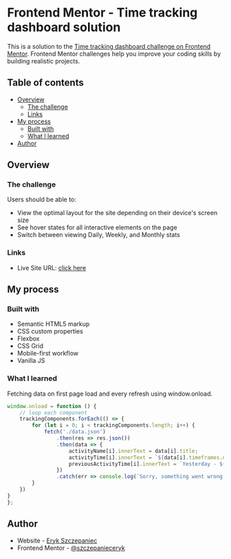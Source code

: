 # Frontend Mentor - Time tracking dashboard solution

This is a solution to the [Time tracking dashboard challenge on Frontend Mentor](https://www.frontendmentor.io/challenges/time-tracking-dashboard-UIQ7167Jw). Frontend Mentor challenges help you improve your coding skills by building realistic projects.

## Table of contents

- [Overview](#overview)
  - [The challenge](#the-challenge)
  - [Links](#links)
- [My process](#my-process)
  - [Built with](#built-with)
  - [What I learned](#what-i-learned)
- [Author](#author)

## Overview

### The challenge

Users should be able to:

- View the optimal layout for the site depending on their device's screen size
- See hover states for all interactive elements on the page
- Switch between viewing Daily, Weekly, and Monthly stats

### Links

- Live Site URL: [click here](https://szczepanieceryk.github.io/Frontend-Mentor-Time-tracking-dashboard-solution/)

## My process

### Built with

- Semantic HTML5 markup
- CSS custom properties
- Flexbox
- CSS Grid
- Mobile-first workflow
- Vanilla JS

### What I learned

Fetching data on first page load and every refresh using window.onload.

```js
window.onload = function () {
    // loop each component
    trackingComponents.forEach(() => {
        for (let i = 0; i < trackingComponents.length; i++) {
            fetch('./data.json')
                .then(res => res.json())
                .then(data => {
                    activityName[i].innerText = data[i].title;
                    activityTime[i].innerText = `${data[i].timeframes.daily.current}hrs`;
                    previousActivityTime[i].innerText = `Yesterday - ${data[i].timeframes.daily.previous}hrs`;
                })
                .catch(err => console.log(`Sorry, something went wrong :( .Error: ${err}`));
        }
    })
}
};
```

## Author

- Website - [Eryk Szczepaniec](http://erykszczepaniec.pl/)
- Frontend Mentor - [@szczepanieceryk](https://www.frontendmentor.io/profile/szczepanieceryk)
